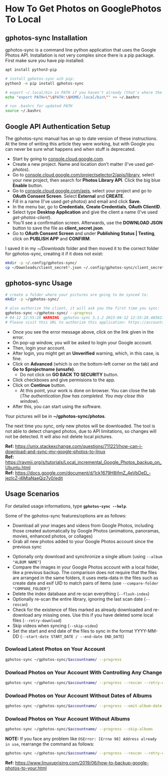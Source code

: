 # How To Get Photos on GooglePhotos To Local

## gphotos-sync Installation

gphotos-sync is a command line python application that uses the Google Photos API. Installation is not very complex since there is a pip package. First make sure you have pip installed:

```bash
apt install python3-pip

# install gphotos-sync wih pip:
python3 -m pip install gphotos-sync

# export ~/.local/bin in PATH if you haven't already (that's where the executables for packages installed using pip3 are stored)
echo "export PATH=\"\$PATH:\$HOME/.local/bin\"" >> ~/.bashrc

# run .bashrc for updated PATH
source ~/.bashrc
```

## Google API Authentication Setup

The gphotos-sync manual has an up to date version of these instructions. At the time of writing this article they were working, but with Google you can never be sure what happens and when stuff is deprecated.

- Start by going to [console.cloud.google.com](https://console.cloud.google.com/).
- Create a new project. Name and location don't matter (I've used _get-photos_).
- Go to [console.cloud.google.com/projectselector2/apis/library](https://console.cloud.google.com/projectselector2/apis/library), select your new project, then search for **Photos Library API**. Click the big blue **Enable** button.
- Go to [console.cloud.google.com/apis](https://console.cloud.google.com/apis/), select your project and go to **OAuth Consent Screen**. Select **External** and **CREATE**.
- Fill in a name (I've used _get-photos_) and email and click **Save**.
- In the menu bar, go to **Credentials**, **Create Credentials**, **OAuth ClientID**.
- Select type **Desktop Application** and give the client a name (I've used _get-photos-client_).
- You'll see a confirmation screen. Afterwards, use the **DOWNLOAD JSON** button to save the file as **client_secret.json**.
- Go to **OAuth Consent Screen** and under **Publishing Status | Testing**, click on **PUBLISH APP** and **CONFIRM**.

I saved it in my _~/Downloads_ folder and then moved it to the correct folder for gphotos-sync, creating it if it does not exist:

```bash
mkdir -p ~/.config/gphotos-sync/
cp ~/Downloads/client_secret*.json ~/.config/gphotos-sync/client_secret.json
```

## gphotos-sync Usage

```bash
# create a folder where your pictures are going to be synced to:
mkdir -p ~/gphotos-sync/

# also authorize the client, it will ask you the first time you sync:
gphotos-sync ~/gphotos-sync/ --progress
# 04-12 12:55:28 WARNING  gphotos-sync 3.1.2 2023-04-12 12:55:28.485621
# Please visit this URL to authorize this application: https://accounts.google.com/o/oauth2/auth?response_type=code&client_id=636621971213-53d9gq8ohb5avnoqnqa1g8q89br2nfhi.apps.googleusercontent.com&redirect_uri=http%3A%2F%2Flocalhost%3A8080%2F&scope=https%3A%2F%2Fwww.googleapis.com%2Fauth%2Fphotoslibrary.readonly+https%3A%2F%2Fwww.googleapis.com%2Fauth%2Fphotoslibrary.sharing&state=6f96B8GNg5jQEpLe7q0j4vOBm9g4qu&access_type=offline
```

- Once you see the error message above, click on the link given in the error.
- On pop-up window, you will be asked to login your Google account.
- Then, login your account.
- After login, you might get an **Unverified** warning, which, in this case, is fine.
- Click on **Advanced** (which is on the bottom-left corner on the tab) and **Go to $projectname (unsafe)**.
  - Do not click on **GO BACK TO SECURITY** button.
- Click checkboxes and give permisions to the app.
- Click on **Continue** button.
  - At this point, your work is done on browser. You can close the tab (_The authentication flow has completed. You may close this window_).
- After this, you can start using the software.

Your pictures will be in **~/gphotos-sync/photos**.

The next time you sync, only new photos will be downloaded. The tool is not able to detect changed photos, due to API limitations, so changes will not be detected. It will also not delete local pictures.

**Ref:** https://unix.stackexchange.com/questions/711221/how-can-i-download-and-sync-my-google-photos-to-linux <br>
**Ref:** https://raymii.org/s/tutorials/Local_incremental_Google_Photos_backup_on_Ubuntu.html <br>
**Ref:** https://docs.google.com/document/d/1ck1679H8ifmZ_4eVbDeD_-jezIcZ-j6MlaNaeQiz7y0/edit <br>

## Usage Scenarios

For detailed usage informations, type **`gphotos-sync --help`**.

Some of the gphotos-sync features/options are as follows:

- Download all your images and videos from Google Photos, including those created automatically by Google Photos (animations, panoramas, movies, enhanced photos, or collages)
- Grab all new photos added to your Google Photos account since the previous sync

* Optionally only download and synchronize a single album (using `--album "ALBUM NAME"`)
* Compare the images in your Google Photos account with a local folder, like a previous backup. The comparison does not require that the files are arranged in the same folders, it uses meta-data in the files such as create date and exif UID to match pairs of items (use `--compare-folder "COMPARE_FOLDER"`)
* Delete the index database and re-scan everything (`--flush-index`)
* Optionally re-scan the entire library, ignoring the last scan date (`--rescan`)
* Check for the existence of files marked as already downloaded and re-download any missing ones. Use this if you have deleted some local files (`--retry-download`)
* Skip videos when syncing (`--skip-video`)
* Set the start and end date of the files to sync in the format YYYY-MM-DD (`--start-date START_DATE / --end-date END_DATE`)

### Dowload Latest Photos on Your Account

```bash
gphotos-sync ~/gphotos-sync/$accountname/ --progress
```

### Dowload Photos on Your Account With Controlling Any Change

```bash
gphotos-sync ~/gphotos-sync/$accountname/ --progress --rescan --retry-download
```

### Dowload Photos on Your Account Without Dates of Albums

```bash
gphotos-sync ~/gphotos-sync/$accountname/ --progress --omit-album-date
```

### Dowload Photos on Your Account Without Albums

```bash
gphotos-sync ~/gphotos-sync/$accountname/ --progress --skip-albums
```

**NOTE:** If you face any problem like `OSError: [Errno 98] Address already in use`, rearrange the command as follows:

```bash
gphotos-sync ~/gphotos-sync/$accountname/ --progress --rescan --retry-download --skip-albums --port 8081
```

**Ref:** https://www.linuxuprising.com/2019/06/how-to-backup-google-photos-to-your.html
